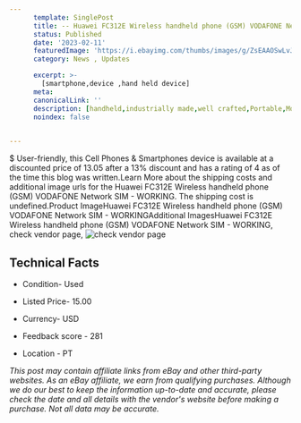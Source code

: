 ```yaml
---
      template: SinglePost
      title: -- Huawei FC312E Wireless handheld phone (GSM) VODAFONE Network SIM - WORKING
      status: Published
      date: '2023-02-11'
      featuredImage: 'https://i.ebayimg.com/thumbs/images/g/ZsEAAOSwLvJje0rY/s-l225.jpg'
      category: News , Updates

      excerpt: >-
        [smartphone,device ,hand held device]
      meta:
      canonicalLink: ''
      description: [handheld,industrially made,well crafted,Portable,Mobile,Compact,Convenient,Lightweight,Maneuverable,Man-portable,Miniature,Carriable,Hand-held,Light,Holdable,Transportable,Mobile device,Pocket-sized,On-the-go,Wireless,Cordless,Compact size,Convenient size, smartphone,device ,hand held device]
      noindex: false

        
---
```

$
    User-friendly, this Cell Phones & Smartphones device is available at a discounted price of 13.05 after a 13% discount and has a rating of 4 as of the time this blog was written.Learn More about the shipping costs and additional image urls for the Huawei FC312E Wireless handheld phone (GSM) VODAFONE Network SIM - WORKING. The shipping cost is undefined.Product ImageHuawei FC312E Wireless handheld phone (GSM) VODAFONE Network SIM - WORKINGAdditional ImagesHuawei FC312E Wireless handheld phone (GSM) VODAFONE Network SIM - WORKING, check vendor page, ![check vendor page](https://origin-galleryplus.ebayimg.com/ws/web/185665987700_2_0_1/225x225.jpg,https://origin-galleryplus.ebayimg.com/ws/web/185665987700_3_0_1/225x225.jpg,https://origin-galleryplus.ebayimg.com/ws/web/185665987700_4_0_1/225x225.jpg,https://origin-galleryplus.ebayimg.com/ws/web/185665987700_5_0_1/225x225.jpg,https://origin-galleryplus.ebayimg.com/ws/web/185665987700_6_0_1/225x225.jpg,https://origin-galleryplus.ebayimg.com/ws/web/185665987700_7_0_1/225x225.jpg,https://origin-galleryplus.ebayimg.com/ws/web/185665987700_8_0_1/225x225.jpg)
    
    

 ## Technical Facts 



     
      

 - Condition- Used 


      

 - Listed Price- 15.00 


      

 - Currency- USD 


      

 - Feedback score - 281 


      

 - Location - PT 


      
      

 *_This post may contain affiliate links from eBay and other third-party websites. As an eBay affiliate, we earn from qualifying purchases. Although we do our best to keep the information up-to-date and accurate, please check the date and all details with the vendor's website before making a purchase. Not all data may be accurate._*



    
    
    
    
    